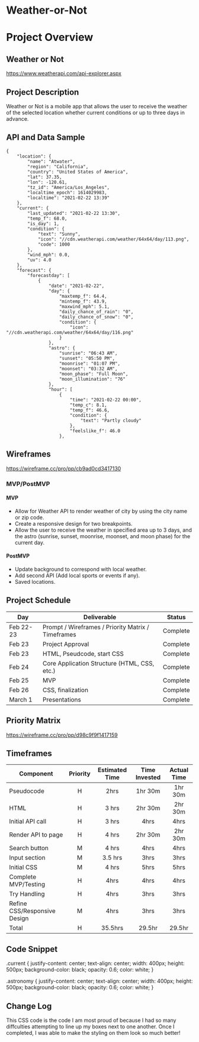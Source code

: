 # Weather-or-Not

# Project Overview

## Weather or Not

https://www.weatherapi.com/api-explorer.aspx

## Project Description

Weather or Not is a mobile app that allows the user to receive the weather of the selected location whether current conditions or up to three days in advance.

## API and Data Sample
```
{
    "location": {
        "name": "Atwater",
        "region": "California",
        "country": "United States of America",
        "lat": 37.35,
        "lon": -120.61,
        "tz_id": "America/Los_Angeles",
        "localtime_epoch": 1614029983,
        "localtime": "2021-02-22 13:39"
    },
    "current": {
        "last_updated": "2021-02-22 13:30",
        "temp_f": 68.0,
        "is_day": 1,
        "condition": {
            "text": "Sunny",
            "icon": "//cdn.weatherapi.com/weather/64x64/day/113.png",
            "code": 1000
        },
        "wind_mph": 0.0,
        "uv": 4.0
    },
    "forecast": {
        "forecastday": [
            {
                "date": "2021-02-22",
                "day": {
                    "maxtemp_f": 64.4,
                    "mintemp_f": 43.9,
                    "maxwind_mph": 5.1,
                    "daily_chance_of_rain": "0",
                    "daily_chance_of_snow": "0",
                    "condition": {
                        "icon": "//cdn.weatherapi.com/weather/64x64/day/116.png"
                    }
                },
                "astro": {
                    "sunrise": "06:43 AM",
                    "sunset": "05:50 PM",
                    "moonrise": "01:07 PM",
                    "moonset": "03:32 AM",
                    "moon_phase": "Full Moon",
                    "moon_illumination": "76"
                },
                "hour": [
                    {
                        "time": "2021-02-22 00:00",
                        "temp_c": 8.1,
                        "temp_f": 46.6,
                        "condition": {
                            "text": "Partly cloudy"
                        },
                        "feelslike_f": 46.0
                    },

```
## Wireframes

https://wireframe.cc/pro/pp/cb9ad0cd3417130

### MVP/PostMVP

#### MVP 

- Allow for Weather API to render weather of city by using the city name or zip code.
- Create a responsive design for two breakpoints. 
- Allow the user to receive the weather in specified area up to 3 days, and the astro (sunrise, sunset, moonrise, moonset, and moon phase) for the current day.


#### PostMVP  

- Update background to correspond with local weather.
- Add second API (Add local sports or events if any).
- Saved locations. 

## Project Schedule

|  Day | Deliverable | Status
|---|---| ---|
|Feb 22-23| Prompt / Wireframes / Priority Matrix / Timeframes | Complete
|Feb 23| Project Approval | Complete
|Feb 23| HTML, Pseudcode, start CSS | Complete
|Feb 24| Core Application Structure (HTML, CSS, etc.) | Complete
|Feb 25| MVP | Complete
|Feb 26| CSS, finalization | Complete
|March 1| Presentations | Complete

## Priority Matrix

https://wireframe.cc/pro/pp/d98c9f9f1417159

## Timeframes

| Component | Priority | Estimated Time | Time Invested | Actual Time |
| --- | :---: |  :---: | :---: | :---: 	|
| Pseudocode | H | 2hrs | 1hr 30m | 1hr 30m |
| HTML | H | 3 hrs | 2hr 30m | 2hr 30m |
| Initial API call | H | 3 hrs| 4hrs| 4hrs|
| Render API to page | H | 4 hrs | 2hr 30m | 2hr 30m |
| Search button | M | 4 hrs | 4hrs | 4hrs |
| Input section | M | 3.5 hrs | 3hrs | 3hrs |
| Initial CSS | M | 4 hrs | 5hrs | 5hrs |
| Complete MVP/Testing | H | 4hrs | 4hrs | 4hrs |
| Try Handling | H | 4hrs | 3hrs | 3hrs |
| Refine CSS/Responsive Design | M | 4hrs | 3hrs | 3hrs |
| Total | H | 35.5hrs| 29.5hr | 29.5hr |

## Code Snippet

.current {
  justify-content: center;
  text-align: center;
  width: 400px;
  height: 500px;
  background-color: black;
  opacity: 0.6;
  color: white;
}

.astronomy {
  justify-content: center;
  text-align: center;
  width: 400px;
  height: 500px;
  background-color: black;
  opacity: 0.6;
  color: white;
}

## Change Log

This CSS code is the code I am most proud of because I had so many diffculties attempting to line up my boxes next to one another. Once I completed, I was able to make the styling on them look so much better!
